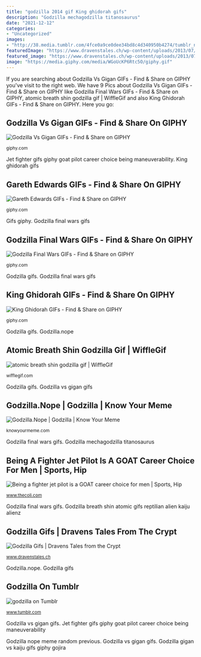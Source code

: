 ```yaml
---
title: "godzilla 2014 gif King ghidorah gifs"
description: "Godzilla mechagodzilla titanosaurus"
date: "2021-12-12"
categories:
- "Uncategorized"
images:
- "http://38.media.tumblr.com/4fce0a9ce0dee34bd8c4d340950b4274/tumblr_njugn2po1N1qaqx8xo2_500.gif"
featuredImage: "https://www.dravenstales.ch/wp-content/uploads/2013/07/GodzillaGifs_05.gif"
featured_image: "https://www.dravenstales.ch/wp-content/uploads/2013/07/GodzillaGifs_05.gif"
image: "https://media.giphy.com/media/WGoUcKP6Rtc5O/giphy.gif"
---
```


If you are searching about Godzilla Vs Gigan GIFs - Find &amp; Share on GIPHY you've visit to the right web. We have 9 Pics about Godzilla Vs Gigan GIFs - Find &amp; Share on GIPHY like Godzilla Final Wars GIFs - Find &amp; Share on GIPHY, atomic breath shin godzilla gif | WiffleGif and also King Ghidorah GIFs - Find &amp; Share on GIPHY. Here you go:

## Godzilla Vs Gigan GIFs - Find &amp; Share On GIPHY

![Godzilla Vs Gigan GIFs - Find &amp; Share on GIPHY](https://media.giphy.com/media/UNS1TCbQOfAmQ/giphy.gif "Gareth edwards gifs")

<small>giphy.com</small>

Jet fighter gifs giphy goat pilot career choice being maneuverability. King ghidorah gifs

## Gareth Edwards GIFs - Find &amp; Share On GIPHY

![Gareth Edwards GIFs - Find &amp; Share on GIPHY](https://media.giphy.com/media/WGoUcKP6Rtc5O/giphy.gif "Ghidorah kaiju mothra rodan recensie monstruos")

<small>giphy.com</small>

Gifs giphy. Godzilla final wars gifs

## Godzilla Final Wars GIFs - Find &amp; Share On GIPHY

![Godzilla Final Wars GIFs - Find &amp; Share on GIPHY](https://media.giphy.com/media/pboXcqwkhD9TO/200.gif "Gifs giphy")

<small>giphy.com</small>

Godzilla gifs. Godzilla final wars gifs

## King Ghidorah GIFs - Find &amp; Share On GIPHY

![King Ghidorah GIFs - Find &amp; Share on GIPHY](https://media.giphy.com/media/1X5gI0tlv0gZOIYXML/giphy.gif "Godzilla mechagodzilla titanosaurus")

<small>giphy.com</small>

Godzilla gifs. Godzilla.nope

## Atomic Breath Shin Godzilla Gif | WiffleGif

![atomic breath shin godzilla gif | WiffleGif](http://78.media.tumblr.com/a6ac4b91406b286b00c3e60a6b340a30/tumblr_p0icwebBUi1wzw0ebo1_1280.gif "Jet fighter gifs giphy goat pilot career choice being maneuverability")

<small>wifflegif.com</small>

Godzilla gifs. Godzilla vs gigan gifs

## Godzilla.Nope | Godzilla | Know Your Meme

![Godzilla.Nope | Godzilla | Know Your Meme](http://i2.kym-cdn.com/photos/images/original/000/706/366/684.gif "King ghidorah gifs")

<small>knowyourmeme.com</small>

Godzilla final wars gifs. Godzilla mechagodzilla titanosaurus

## Being A Fighter Jet Pilot Is A GOAT Career Choice For Men | Sports, Hip

![Being a fighter jet pilot is a GOAT career choice for men | Sports, Hip](http://media.giphy.com/media/12wUpX1ryOvavK/giphy.gif "Godzilla.nope")

<small>www.thecoli.com</small>

Godzilla final wars gifs. Godzilla breath shin atomic gifs reptilian alien kaiju alienz

## Godzilla Gifs | Dravens Tales From The Crypt

![Godzilla Gifs | Dravens Tales from the Crypt](https://www.dravenstales.ch/wp-content/uploads/2013/07/GodzillaGifs_05.gif "Godzilla gigan vs kaiju gifs giphy gojira")

<small>www.dravenstales.ch</small>

Godzilla.nope. Godzilla gifs

## Godzilla On Tumblr

![godzilla on Tumblr](http://38.media.tumblr.com/4fce0a9ce0dee34bd8c4d340950b4274/tumblr_njugn2po1N1qaqx8xo2_500.gif "Gareth edwards gifs")

<small>www.tumblr.com</small>

Godzilla vs gigan gifs. Jet fighter gifs giphy goat pilot career choice being maneuverability

Godzilla nope meme random previous. Godzilla vs gigan gifs. Godzilla gigan vs kaiju gifs giphy gojira
